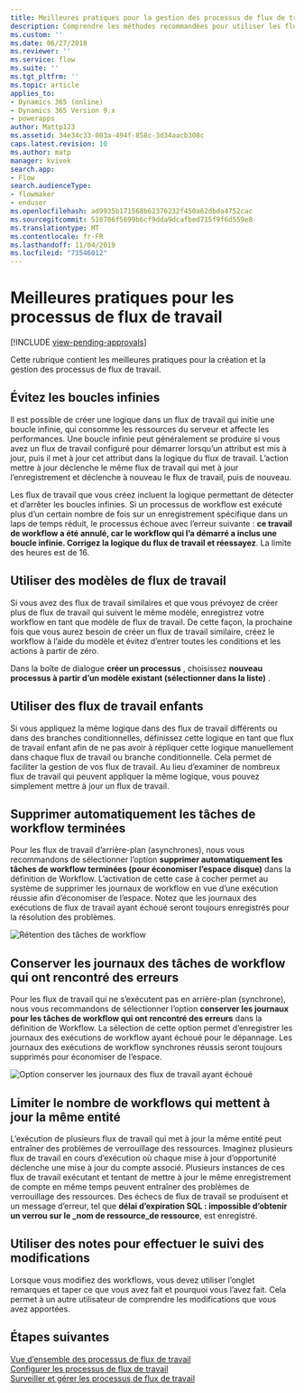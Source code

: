 ```yaml
---
title: Meilleures pratiques pour la gestion des processus de flux de travail | MicrosoftDocs
description: Comprendre les méthodes recommandées pour utiliser les flux de travail
ms.custom: ''
ms.date: 06/27/2018
ms.reviewer: ''
ms.service: flow
ms.suite: ''
ms.tgt_pltfrm: ''
ms.topic: article
applies_to:
- Dynamics 365 (online)
- Dynamics 365 Version 9.x
- powerapps
author: Mattp123
ms.assetid: 34e34c33-003a-494f-858c-3d34aacb308c
caps.latest.revision: 10
ms.author: matp
manager: kvivek
search.app:
- Flow
search.audienceType:
- flowmaker
- enduser
ms.openlocfilehash: ad9935b171568b62376232f450a62dbda4752cac
ms.sourcegitcommit: 510706f5699b6cf9dda9dcafbed715f9f6d559e8
ms.translationtype: MT
ms.contentlocale: fr-FR
ms.lasthandoff: 11/04/2019
ms.locfileid: "73546012"
---
```

# <a name="best-practices-for-workflow-processes"></a>Meilleures pratiques pour les processus de flux de travail
[!INCLUDE [view-pending-approvals](includes/cc-rebrand.md)]

Cette rubrique contient les meilleures pratiques pour la création et la gestion des processus de flux de travail.  
  
<a name="BKMK_AvoidInfiniteLoops"></a>   
## <a name="avoid-infinite-loops"></a>Évitez les boucles infinies  
 Il est possible de créer une logique dans un flux de travail qui initie une boucle infinie, qui consomme les ressources du serveur et affecte les performances. Une boucle infinie peut généralement se produire si vous avez un flux de travail configuré pour démarrer lorsqu’un attribut est mis à jour, puis il met à jour cet attribut dans la logique du flux de travail. L’action mettre à jour déclenche le même flux de travail qui met à jour l’enregistrement et déclenche à nouveau le flux de travail, puis de nouveau.  
  
 Les flux de travail que vous créez incluent la logique permettant de détecter et d’arrêter les boucles infinies. Si un processus de workflow est exécuté plus d’un certain nombre de fois sur un enregistrement spécifique dans un laps de temps réduit, le processus échoue avec l’erreur suivante : **ce travail de workflow a été annulé, car le workflow qui l’a démarré a inclus une boucle infinie. Corrigez la logique du flux de travail et réessayez**. La limite des heures est de 16.  
  
<a name="BKMK_UseWorkflowTemplates"></a>   
## <a name="use-workflow-templates"></a>Utiliser des modèles de flux de travail  
 Si vous avez des flux de travail similaires et que vous prévoyez de créer plus de flux de travail qui suivent le même modèle, enregistrez votre workflow en tant que modèle de flux de travail. De cette façon, la prochaine fois que vous aurez besoin de créer un flux de travail similaire, créez le workflow à l’aide du modèle et évitez d’entrer toutes les conditions et les actions à partir de zéro.  
  
 Dans la boîte de dialogue **créer un processus** , choisissez **nouveau processus à partir d’un modèle existant (sélectionner dans la liste)** .  
  
<a name="BKMK_UseChildWorkflows"></a>   
## <a name="use-child-workflows"></a>Utiliser des flux de travail enfants  
 Si vous appliquez la même logique dans des flux de travail différents ou dans des branches conditionnelles, définissez cette logique en tant que flux de travail enfant afin de ne pas avoir à répliquer cette logique manuellement dans chaque flux de travail ou branche conditionnelle. Cela permet de faciliter la gestion de vos flux de travail. Au lieu d’examiner de nombreux flux de travail qui peuvent appliquer la même logique, vous pouvez simplement mettre à jour un flux de travail.  
  
## <a name="automatically-delete-completed-workflow-jobs"></a>Supprimer automatiquement les tâches de workflow terminées
Pour les flux de travail d’arrière-plan (asynchrones), nous vous recommandons de sélectionner l’option **supprimer automatiquement les tâches de workflow terminées (pour économiser l’espace disque)** dans la définition de Workflow. L’activation de cette case à cocher permet au système de supprimer les journaux de workflow en vue d’une exécution réussie afin d’économiser de l’espace. Notez que les journaux des exécutions de flux de travail ayant échoué seront toujours enregistrés pour la résolution des problèmes.  

![Rétention des tâches de workflow](media/workflow-job-retention.png)

<a name="BKMK_AutoDeleteCompletedWorkflowJobs"></a>   
## <a name="keep-logs-for-workflow-jobs-that-encountered-errors"></a>Conserver les journaux des tâches de workflow qui ont rencontré des erreurs  
Pour les flux de travail qui ne s’exécutent pas en arrière-plan (synchrone), nous vous recommandons de sélectionner l’option **conserver les journaux pour les tâches de workflow qui ont rencontré des erreurs** dans la définition de Workflow. La sélection de cette option permet d’enregistrer les journaux des exécutions de workflow ayant échoué pour le dépannage. Les journaux des exécutions de workflow synchrones réussis seront toujours supprimés pour économiser de l’espace.   

![Option conserver les journaux des flux de travail ayant échoué](media/keep-logs-for-workflows.png)

## <a name="limit-the-number-of-workflows-that-update-the-same-entity"></a>Limiter le nombre de workflows qui mettent à jour la même entité
L’exécution de plusieurs flux de travail qui met à jour la même entité peut entraîner des problèmes de verrouillage des ressources. Imaginez plusieurs flux de travail en cours d’exécution où chaque mise à jour d’opportunité déclenche une mise à jour du compte associé. Plusieurs instances de ces flux de travail exécutant et tentant de mettre à jour le même enregistrement de compte en même temps peuvent entraîner des problèmes de verrouillage des ressources. Des échecs de flux de travail se produisent et un message d’erreur, tel que **délai d’expiration SQL : impossible d’obtenir un verrou sur le _nom de ressource_de ressource**, est enregistré. 

  
<a name="BKMK_DocumentChangesUsingNotes"></a>   
## <a name="use-notes-to-keep-track-of-changes"></a>Utiliser des notes pour effectuer le suivi des modifications  
 Lorsque vous modifiez des workflows, vous devez utiliser l’onglet remarques et taper ce que vous avez fait et pourquoi vous l’avez fait. Cela permet à un autre utilisateur de comprendre les modifications que vous avez apportées.  
  
## <a name="next-steps"></a>Étapes suivantes  
 [Vue d’ensemble des processus de flux de travail](workflow-processes.md)   
 [Configurer les processus de flux de travail](configure-workflow-steps.md)   
 [Surveiller et gérer les processus de flux de travail](monitor-manage-processes.md)
   
